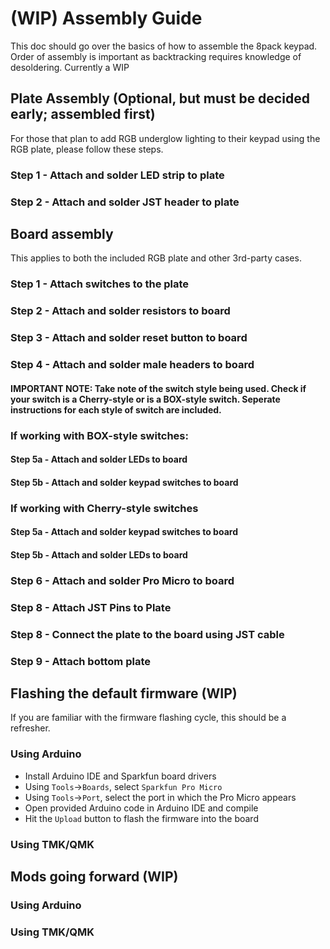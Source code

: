 # (WIP) Assembly Guide
This doc should go over the basics of how to assemble the 8pack keypad. Order of assembly is important as backtracking  requires knowledge of desoldering. Currently a WIP

## Plate Assembly (Optional, but must be decided early; assembled first)
For those that plan to add RGB underglow lighting to their keypad using the RGB plate, please follow these steps.

### Step 1 - Attach and solder LED strip to plate

### Step 2 - Attach and solder JST header to plate

## Board assembly
This applies to both the included RGB plate and other 3rd-party cases.

### Step 1 - Attach switches to the plate

### Step 2 - Attach and solder resistors to board

### Step 3 - Attach and solder reset button to board

### Step 4 - Attach and solder male headers to board

#### IMPORTANT NOTE: Take note of the switch style being used. Check if your switch is a Cherry-style or is a BOX-style switch. Seperate instructions for each style of switch are included.

### If working with BOX-style switches:

#### Step 5a - Attach and solder LEDs to board

#### Step 5b - Attach and solder keypad switches to board

### If working with Cherry-style switches

#### Step 5a - Attach and solder keypad switches to board

#### Step 5b - Attach and solder LEDs to board

### Step 6 - Attach and solder Pro Micro to board

### Step 8 - Attach JST Pins to Plate

### Step 8 - Connect the plate to the board using JST cable

### Step 9 - Attach bottom plate

## Flashing the default firmware (WIP)
If you are familiar with the firmware flashing cycle, this should be a refresher.

### Using Arduino 
* Install Arduino IDE and Sparkfun board drivers
* Using `Tools`->`Boards`, select `Sparkfun Pro Micro`
* Using `Tools`->`Port`, select the port in which the Pro Micro appears
* Open provided Arduino code in Arduino IDE and compile
* Hit the `Upload` button to flash the firmware into the board

### Using TMK/QMK


## Mods going forward (WIP)

### Using Arduino

### Using TMK/QMK









